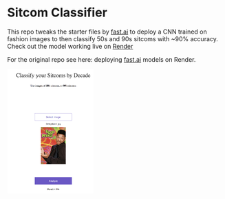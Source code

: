 # Sitcom Classifier
This repo tweaks the starter files by [fast.ai](https://www.fast.ai) to deploy a CNN trained on fashion images to then classify 50s and 90s sitcoms with ~90% accuracy. Check out the model working live on [Render](https://sitcom-classifier.onrender.com/) 

For the original repo see here: deploying [fast.ai](https://github.com/fastai/fastai) models on Render.

<img src="sitcom_classifier.png" width="200">


